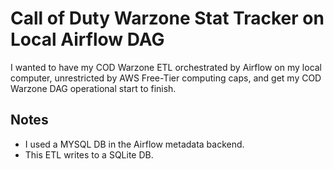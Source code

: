 # Call of Duty Warzone Stat Tracker on Local Airflow DAG #

I wanted to have my COD Warzone ETL orchestrated by Airflow on my local computer, unrestricted by AWS Free-Tier computing caps, and get my COD Warzone DAG operational start to finish.


## Notes ##
- I used a MYSQL DB in the Airflow metadata backend.
- This ETL writes to a SQLite DB.

